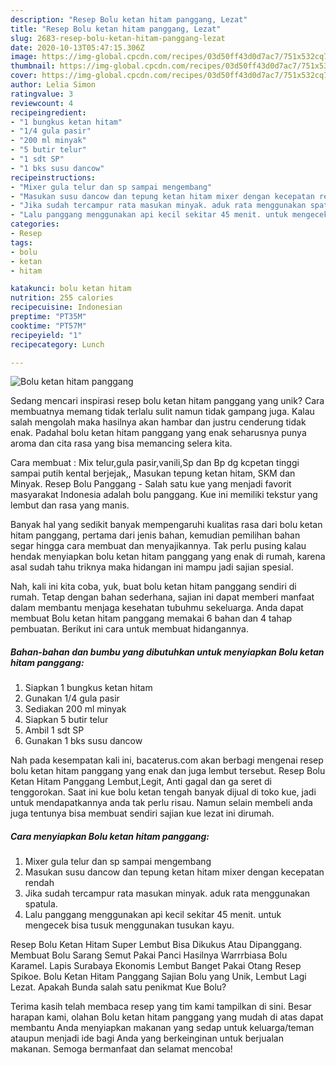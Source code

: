 ```yaml
---
description: "Resep Bolu ketan hitam panggang, Lezat"
title: "Resep Bolu ketan hitam panggang, Lezat"
slug: 2683-resep-bolu-ketan-hitam-panggang-lezat
date: 2020-10-13T05:47:15.306Z
image: https://img-global.cpcdn.com/recipes/03d50ff43d0d7ac7/751x532cq70/bolu-ketan-hitam-panggang-foto-resep-utama.jpg
thumbnail: https://img-global.cpcdn.com/recipes/03d50ff43d0d7ac7/751x532cq70/bolu-ketan-hitam-panggang-foto-resep-utama.jpg
cover: https://img-global.cpcdn.com/recipes/03d50ff43d0d7ac7/751x532cq70/bolu-ketan-hitam-panggang-foto-resep-utama.jpg
author: Lelia Simon
ratingvalue: 3
reviewcount: 4
recipeingredient:
- "1 bungkus ketan hitam"
- "1/4 gula pasir"
- "200 ml minyak"
- "5 butir telur"
- "1 sdt SP"
- "1 bks susu dancow"
recipeinstructions:
- "Mixer gula telur dan sp sampai mengembang"
- "Masukan susu dancow dan tepung ketan hitam mixer dengan kecepatan rendah"
- "Jika sudah tercampur rata masukan minyak. aduk rata menggunakan spatula."
- "Lalu panggang menggunakan api kecil sekitar 45 menit. untuk mengecek bisa tusuk menggunakan tusukan kayu."
categories:
- Resep
tags:
- bolu
- ketan
- hitam

katakunci: bolu ketan hitam 
nutrition: 255 calories
recipecuisine: Indonesian
preptime: "PT35M"
cooktime: "PT57M"
recipeyield: "1"
recipecategory: Lunch

---
```



![Bolu ketan hitam panggang](https://img-global.cpcdn.com/recipes/03d50ff43d0d7ac7/751x532cq70/bolu-ketan-hitam-panggang-foto-resep-utama.jpg)

Sedang mencari inspirasi resep bolu ketan hitam panggang yang unik? Cara membuatnya memang tidak terlalu sulit namun tidak gampang juga. Kalau salah mengolah maka hasilnya akan hambar dan justru cenderung tidak enak. Padahal bolu ketan hitam panggang yang enak seharusnya punya aroma dan cita rasa yang bisa memancing selera kita.

Cara membuat : Mix telur,gula pasir,vanili,Sp dan Bp dg kcpetan tinggi sampai putih kental berjejak,, Masukan tepung ketan hitam, SKM dan Minyak. Resep Bolu Panggang - Salah satu kue yang menjadi favorit masyarakat Indonesia adalah bolu panggang. Kue ini memiliki tekstur yang lembut dan rasa yang manis.

Banyak hal yang sedikit banyak mempengaruhi kualitas rasa dari bolu ketan hitam panggang, pertama dari jenis bahan, kemudian pemilihan bahan segar hingga cara membuat dan menyajikannya. Tak perlu pusing kalau hendak menyiapkan bolu ketan hitam panggang yang enak di rumah, karena asal sudah tahu triknya maka hidangan ini mampu jadi sajian spesial.


Nah, kali ini kita coba, yuk, buat bolu ketan hitam panggang sendiri di rumah. Tetap dengan bahan sederhana, sajian ini dapat memberi manfaat dalam membantu menjaga kesehatan tubuhmu sekeluarga. Anda dapat membuat Bolu ketan hitam panggang memakai 6 bahan dan 4 tahap pembuatan. Berikut ini cara untuk membuat hidangannya.

<!--inarticleads1-->

##### Bahan-bahan dan bumbu yang dibutuhkan untuk menyiapkan Bolu ketan hitam panggang:

1. Siapkan 1 bungkus ketan hitam
1. Gunakan 1/4 gula pasir
1. Sediakan 200 ml minyak
1. Siapkan 5 butir telur
1. Ambil 1 sdt SP
1. Gunakan 1 bks susu dancow


Nah pada kesempatan kali ini, bacaterus.com akan berbagi mengenai resep bolu ketan hitam panggang yang enak dan juga lembut tersebut. Resep Bolu Ketan Hitam Panggang Lembut,Legit, Anti gagal dan ga seret di tenggorokan. Saat ini kue bolu ketan tengah banyak dijual di toko kue, jadi untuk mendapatkannya anda tak perlu risau. Namun selain membeli anda juga tentunya bisa membuat sendiri sajian kue lezat ini dirumah. 

<!--inarticleads2-->

##### Cara menyiapkan Bolu ketan hitam panggang:

1. Mixer gula telur dan sp sampai mengembang
1. Masukan susu dancow dan tepung ketan hitam mixer dengan kecepatan rendah
1. Jika sudah tercampur rata masukan minyak. aduk rata menggunakan spatula.
1. Lalu panggang menggunakan api kecil sekitar 45 menit. untuk mengecek bisa tusuk menggunakan tusukan kayu.


Resep Bolu Ketan Hitam Super Lembut Bisa Dikukus Atau Dipanggang. Membuat Bolu Sarang Semut Pakai Panci Hasilnya Warrrbiasa Bolu Karamel. Lapis Surabaya Ekonomis Lembut Banget Pakai Otang Resep Spikoe. Bolu Ketan Hitam Panggang Sajian Bolu yang Unik, Lembut Lagi Lezat. Apakah Bunda salah satu penikmat Kue Bolu? 

Terima kasih telah membaca resep yang tim kami tampilkan di sini. Besar harapan kami, olahan Bolu ketan hitam panggang yang mudah di atas dapat membantu Anda menyiapkan makanan yang sedap untuk keluarga/teman ataupun menjadi ide bagi Anda yang berkeinginan untuk berjualan makanan. Semoga bermanfaat dan selamat mencoba!
